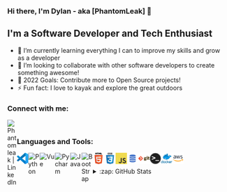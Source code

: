 ### Hi there, I'm Dylan - aka [PhantomLeak] 👋

<!--[![Website](https://img.shields.io/website?label=dylanstocking.com&style=for-the-badge&url=https%3A%2F%2Fdylanstocking.com)](https://dylanstocking.com)-->

## I'm a Software Developer and Tech Enthusiast

- 🌱 I’m currently learning everything I can to improve my skills and grow as a developer
- 👯 I’m looking to collaborate with other software developers to create something awesome!
- 🥅 2022 Goals: Contribute more to Open Source projects!
- ⚡ Fun fact: I love to kayak and explore the great outdoors

### Connect with me:

<!--[<img align="left" alt="PhantomLeak" width="22px" src="https://api.iconify.design/oi/globe.svg?color=blue" />][website]-->
[<img align="left" alt="Phantomleak | LinkedIn" width="22px" src="https://api.iconify.design/logos/linkedin-icon.svg?color=blue" />][linkedin]

<br />

### Languages and Tools:

<img align="left" alt="Visual Studio Code" width="26px" src="https://raw.githubusercontent.com/github/explore/80688e429a7d4ef2fca1e82350fe8e3517d3494d/topics/visual-studio-code/visual-studio-code.png" />
<img align="left" alt="Python" width="26px" src="https://raw.githubusercontent.com/jmnote/z-icons/ecc35bf91df739a9ffbad03eae3944ff9b7d3811/svg/python.svg"/>
<img align="left" alt="Vue" width="35px" src="https://api.iconify.design/logos/vue.svg"/>
<img align="left" alt="Pycharm" width="35px" src="https://api.iconify.design/logos/pycharm.svg"/>
<img align="left" alt="Java" width="26px" src="https://raw.githubusercontent.com/jmnote/z-icons/ecc35bf91df739a9ffbad03eae3944ff9b7d3811/svg/java.svg"/>
<img align="left" alt="BootStrap" width="26px" src="https://raw.githubusercontent.com/jmnote/z-icons/ecc35bf91df739a9ffbad03eae3944ff9b7d3811/svg/bootstrap.svg"/>
<img align="left" alt="HTML5" width="26px" src="https://raw.githubusercontent.com/github/explore/80688e429a7d4ef2fca1e82350fe8e3517d3494d/topics/html/html.png" />
<img align="left" alt="CSS3" width="26px" src="https://raw.githubusercontent.com/github/explore/80688e429a7d4ef2fca1e82350fe8e3517d3494d/topics/css/css.png" />
<img align="left" alt="JavaScript" width="26px" src="https://raw.githubusercontent.com/github/explore/80688e429a7d4ef2fca1e82350fe8e3517d3494d/topics/javascript/javascript.png" />
<img align="left" alt="SQL" width="26px" src="https://raw.githubusercontent.com/github/explore/80688e429a7d4ef2fca1e82350fe8e3517d3494d/topics/sql/sql.png" />
<img align="left" alt="Git" width="26px" src="https://raw.githubusercontent.com/github/explore/80688e429a7d4ef2fca1e82350fe8e3517d3494d/topics/git/git.png" />
<img align="left" alt="Terminal" width="26px" src="https://raw.githubusercontent.com/github/explore/80688e429a7d4ef2fca1e82350fe8e3517d3494d/topics/terminal/terminal.png" />
<img align="left" alt="Docker" width="26px" src="https://raw.githubusercontent.com/github/explore/80688e429a7d4ef2fca1e82350fe8e3517d3494d/topics/docker/docker.png"/>
<img align="left" alt="aws" width="26px" src="https://raw.githubusercontent.com/github/explore/80688e429a7d4ef2fca1e82350fe8e3517d3494d/topics/aws/aws.png"/> 
<br/><br/>

<details>
  <summary>:zap: GitHub Stats</summary>

  <!--[![PhantomLeaks GitHub stats](https://github-readme-stats.vercel.app/api?username=PhantomLeak)](https://github.com/phantomleak/github-readme-stats)-->
  ![Your Repository's Stats](https://github-readme-stats.vercel.app/api?username=PhantomLeak&show_icons=true)

</details>

[website]: https://www.dylanstocking.com/
[linkedin]: https://www.linkedin.com/in/dylan-stocking-71985b19a/
